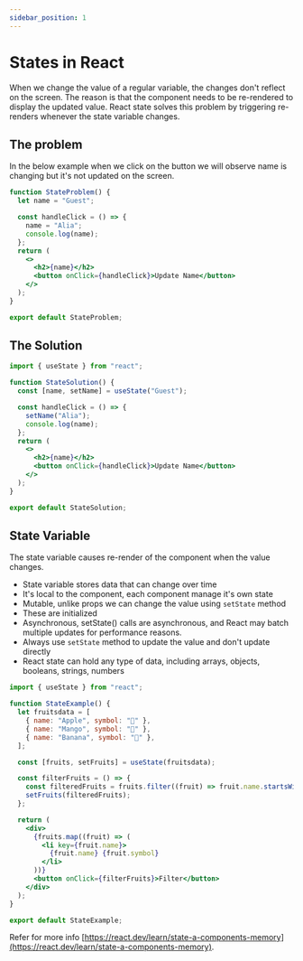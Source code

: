 ```yaml
---
sidebar_position: 1
---
```


# States in React

When we change the value of a regular variable, the changes don't reflect on the screen. The reason is that the component needs to be re-rendered to display the updated value. React state solves this problem by triggering re-renders whenever the state variable changes.

## The problem
In the below example when we click on the button we will observe name is changing but it's not updated on the screen.

```jsx title="StateProblem.js"
function StateProblem() {
  let name = "Guest";

  const handleClick = () => {
    name = "Alia";
    console.log(name);
  };
  return (
    <>
      <h2>{name}</h2>
      <button onClick={handleClick}>Update Name</button>
    </>
  );
}

export default StateProblem;
```

## The Solution

```jsx title="StateSolution.js"
import { useState } from "react";

function StateSolution() {
  const [name, setName] = useState("Guest");

  const handleClick = () => {
    setName("Alia");
    console.log(name);
  };
  return (
    <>
      <h2>{name}</h2>
      <button onClick={handleClick}>Update Name</button>
    </>
  );
}

export default StateSolution;
```

## State Variable
The state variable causes re-render of the component when the value changes.
- State variable stores data that can change over time
- It's local to the component, each component manage it's own state
- Mutable, unlike props we can change the value using `setState` method
- These are initialized
- Asynchronous, setState() calls are asynchronous, and React may batch multiple updates for performance reasons.
- Always use `setState` method to update the value and don't update directly
- React state can hold any type of data, including arrays, objects, booleans, strings, numbers

```jsx title="StateExample.js"
import { useState } from "react";

function StateExample() {
  let fruitsdata = [
    { name: "Apple", symbol: "🍏" },
    { name: "Mango", symbol: "🥭" },
    { name: "Banana", symbol: "🍌" },
  ];

  const [fruits, setFruits] = useState(fruitsdata);

  const filterFruits = () => {
    const filteredFruits = fruits.filter((fruit) => fruit.name.startsWith("A"));
    setFruits(filteredFruits);
  };

  return (
    <div>
      {fruits.map((fruit) => (
        <li key={fruit.name}>
          {fruit.name} {fruit.symbol}
        </li>
      ))}
      <button onClick={filterFruits}>Filter</button>
    </div>
  );
}

export default StateExample;
```

Refer for more info [https://react.dev/learn/state-a-components-memory](https://react.dev/learn/state-a-components-memory).
